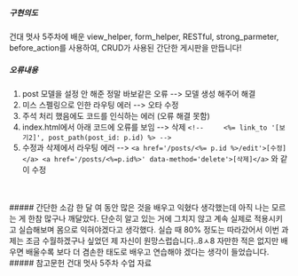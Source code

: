 ##### 구현의도
건대 멋사 5주차에 배운 view_helper, form_helper, RESTful, strong_parmeter, before_action를 사용하여, CRUD가 사용된 간단한 게시판을 만듭니다!
<br>
##### 오류내용
1. post 모델을 설정 안 해준 정말 바보같은 오류 --> 모델 생성 해주어 해결
2. 미스 스펠링으로 인한 라우팅 에러 --> 오타 수정
3. 주석 처리 했음에도 코드를 인식하는 에러 (오류 해결 못함)
4. index.html에서 아래 코드에 오류를 보임 --> 삭제
```<!-- 	<%= link_to '[보기2]', post_path(post_id: p.id) %> -->```
5. 수정과 삭제에서 라우팅 에러 --> ```<a href='/posts/<%= p.id %>/edit'>[수정]</a>
	<a href='/posts/<%=p.id%>' data-method='delete'>[삭제]</a>```
    와 같이 수정
    
<br>
<br>
##### 간단한 소감
한 달 여 동안 많은 것을 배우고 익혔다 생각했는데 아직 나는 모르는 게 한참 많구나 깨달았다. 단순히 알고 있는 거에 그치지 않고 계속 실제로 적용시키고 실습해보며 몸으로 익혀야겠다고 생각했다. 실습 때 80% 정도는 따라갔어서 이번 과제는 조금 수월하겠구나 싶었던 제 자신이 원망스럽습니다..8ㅅ8 자만한 적은 없지만 배우면 배울수록 보다 더 겸손한 태도로 배우고 연습해야 겠다는 생각이 들었습니다.
<br>
##### 참고문헌
건대 멋사 5주차 수업 자료